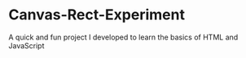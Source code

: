 # Canvas-Rect-Experiment
A quick and fun project I developed to learn the basics of HTML and JavaScript
